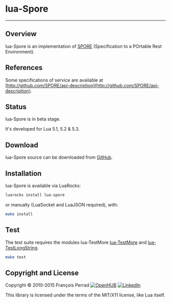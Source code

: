 
# lua-Spore

---

## Overview

lua-Spore is an implementation of
[SPORE](http://github.com/SPORE/specifications)
(Specification to a POrtable Rest Environment).

## References

Some specifications of service are available at
[http://github.com/SPORE/api-description](http://github.com/SPORE/api-description).

## Status

lua-Spore is in beta stage.

It's developed for Lua 5.1, 5.2 & 5.3.

## Download

lua-Spore source can be downloaded from
[GitHub](http://github.com/fperrad/lua-Spore/releases/).

## Installation

lua-Spore is available via LuaRocks:

```sh
luarocks install lua-spore
```

or manually (LuaSocket and LuaJSON required), with:

```sh
make install
```

## Test

The test suite requires the modules lua-TestMore
[lua-TestMore](http://fperrad.github.io/lua-TestMore/)
and [lua-TestLongString](http://fperrad.github.io/lua-TestLongString).

```sh
make test
```

## Copyright and License

Copyright &copy; 2010-2015 Fran&ccedil;ois Perrad
[![OpenHUB](http://www.openhub.net/accounts/4780/widgets/account_rank.gif)](http://www.openhub.net/accounts/4780?ref=Rank)
[![LinkedIn](http://www.linkedin.com/img/webpromo/btn_liprofile_blue_80x15.gif)](http://www.linkedin.com/in/fperrad)

This library is licensed under the terms of the MIT/X11 license,
like Lua itself.

